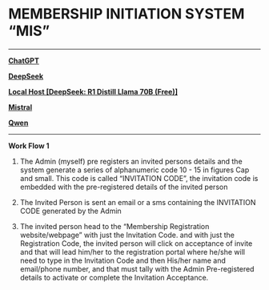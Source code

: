 # MEMBERSHIP INITIATION SYSTEM “MIS”

---

[**ChatGPT**](ChatGPT%201c01bbbb151d80ab99ecea50ab953107.md)

[**DeepSeek**](DeepSeek%201c01bbbb151d80ac88b9db38024012cc.md)

[**Local Host [DeepSeek: R1 Distill Llama 70B (Free)]**](Local%20Host%20%5BDeepSeek%20R1%20Distill%20Llama%2070B%20(Free)%5D%201c01bbbb151d80e4b0fcd3beb6090919.md)

[**Mistral**](Mistral%201c01bbbb151d80b3b8a4f4136926ceaf.md)

[**Qwen**](Qwen%201c01bbbb151d8031954ceb0b2bff918a.md)

---

**Work Flow 1**

 1. The Admin (myself) pre registers an invited persons details and the system generate a series of alphanumeric code 10 - 15 in figures Cap and small. This code is called “INVITATION CODE”, the invitation code is embedded with the pre-registered details of the invited person

1. The Invited Person is sent an email or a sms containing the INVITATION CODE generated by the Admin
2. The invited person head to the “Membership Registration website/webpage” with just the Invitation Code. and with just the Registration Code, the invited person will click on acceptance of invite and that will lead him/her to the registration portal where he/she will need to type in the Invitation Code and then His/her name and email/phone number, and that must tally with the Admin Pre-registered details to activate or complete the Invitation Acceptance.